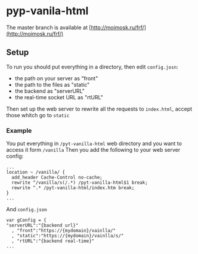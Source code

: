 # pyp-vanila-html
The master branch is available at [http://moimosk.ru/frf/](http://moimosk.ru/frf/)
## Setup
To run you should put everything in a directory, then edit `config.josn`:
- the path on your server as "front"
- the path to the files as "static"
- the backend as "serverURL"
- the real-time socket URL as "rtURL"
 
Then set up the web server to rewrite all the requests to `index.html`, accept those whitch go to `static`
 
### Example
 You put everything in `/pyt-vanilla-html` web directory and you want to access it form `/vanilla`
 Then you add the following to your web server config:
```
...
location ~ /vanilla/ {
  add_header Cache-Control no-cache;
  rewrite ^/vanilla/s(/.*) /pyt-vanilla-html$1 break;
  rewrite ^.* /pyt-vanilla-html/index.htm break;
}
...
```
  And `config.json`
```
var gConfig = {
"serverURL":"{backend url}"
  , "front":"https://{mydomain}/vainlla/"
  , "static":"https://{mydomain}/vainlla/s/"
  , "rtURL":"{backend real-time}"
...
```


 
 
